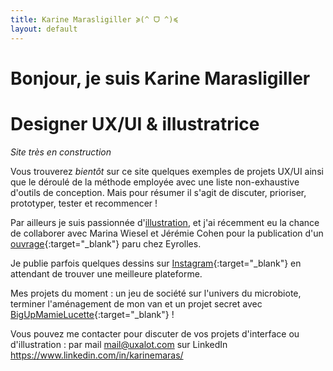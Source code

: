 ```yaml
---
title: Karine Marasligiller ≽(^ ᗜ ^)≼
layout: default
---
```


# Bonjour, je suis Karine Marasligiller
# Designer UX/UI & illustratrice
_Site très en construction_  

Vous trouverez _bientôt_ sur ce site quelques exemples de projets UX/UI ainsi que le déroulé de la méthode employée avec une liste non-exhaustive d'outils de conception. Mais pour résumer il s'agit de discuter, prioriser, prototyper, tester et recommencer !


Par ailleurs je suis passionnée d'<a href="/illustrations">illustration</a>, et j'ai récemment eu la chance de collaborer avec Marina Wiesel et Jérémie Cohen pour la publication d'un [ouvrage](https://www.eyrolles.com/Informatique/Livre/l-ux-design-en-pratique--9782212678840/){:target="_blank"} paru chez Eyrolles. 

Je publie parfois quelques dessins sur [Instagram](http://instagram.com/gedzok/){:target="_blank"} en attendant de trouver une meilleure plateforme. 

Mes projets du moment : un jeu de société sur l'univers du microbiote, terminer l'aménagement de mon van et un projet secret avec [BigUpMamieLucette](https://www.instagram.com/stories/bigupmamielucette/){:target="_blank"} !

Vous pouvez me contacter pour discuter de vos projets d'interface ou d'illustration :
par mail <mail@uxalot.com>
sur LinkedIn <https://www.linkedin.com/in/karinemaras/>
